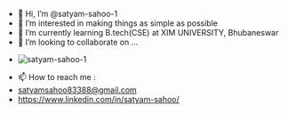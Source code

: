 - 👋 Hi, I’m @satyam-sahoo-1
- 👀 I’m interested in making things as simple as possible
- 🌱 I’m currently learning B.tech(CSE) at XIM UNIVERSITY, Bhubaneswar
- 💞️ I’m looking to collaborate on ...
- <p align="left"> <img src="https://komarev.com/ghpvc/?username=satyam-sahoo-1&label=Profile%20views&color=0e75b6&style=flat" alt="satyam-sahoo-1" /> </p>
- 📫 How to reach me :
- satyamsahoo83388@gmail.com
- https://www.linkedin.com/in/satyam-sahoo/


<!---
satyam-sahoo-1/satyam-sahoo-1 is a ✨ special ✨ repository because its `README.md` (this file) appears on your GitHub profile.
You can click the Preview link to take a look at your changes.
--->
